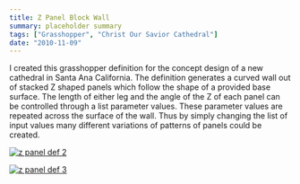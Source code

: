 ```yaml
---
title: Z Panel Block Wall
summary: placeholder summary
tags: ["Grasshopper", "Christ Our Savior Cathedral"]
date: "2010-11-09"
---
```


I created this grasshopper definition for the concept design of a new cathedral in Santa Ana California. The definition generates a curved wall out of stacked Z shaped panels which follow the shape of a provided base surface. The length of either leg and the angle of the Z of each panel can be controlled through a list parameter values. These parameter values are repeated across the surface of the wall. Thus by simply changing the list of input values many different variations of patterns of panels could be created.

[![](http://www.ericanastas.com/wp-content/uploads/2012/04/z-panel-def-2.jpg "z panel def 2")](z-panel-def-2.png)

[![](http://www.ericanastas.com/wp-content/uploads/2010/11/z-panel-def-3.jpg "z panel def 3")](z-panel-def-3.png)
